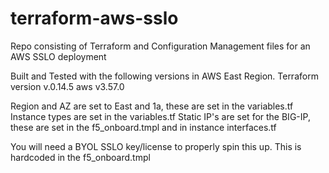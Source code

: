 # terraform-aws-sslo
Repo consisting of Terraform and Configuration Management files for an AWS SSLO deployment 

Built and Tested with the following versions in AWS East Region.
Terraform version v.0.14.5
aws v3.57.0

Region and AZ are set to East and 1a, these are set in the variables.tf
Instance types are set in the variables.tf
Static IP's are set for the BIG-IP, these are set in the f5_onboard.tmpl and in instance interfaces.tf

You will need a BYOL SSLO key/license to properly spin this up.  This is hardcoded in the f5_onboard.tmpl


